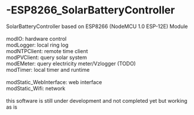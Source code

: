 # -ESP8266_SolarBatteryController
SolarBatteryController based on ESP8266 (NodeMCU 1.0 ESP-12E) Module\
\
modIO: hardware control\
modLogger: local ring log\
modNTPClient: remote time client\
modPVClient: query solar system\
modEMeter: query electricity meter/Vzlogger (TODO)\
modTimer: local timer and runtime\
\
modStatic_WebInterface: web interface\
modStatic_Wifi: network\
\
this software is still under development and not completed yet but working as is


